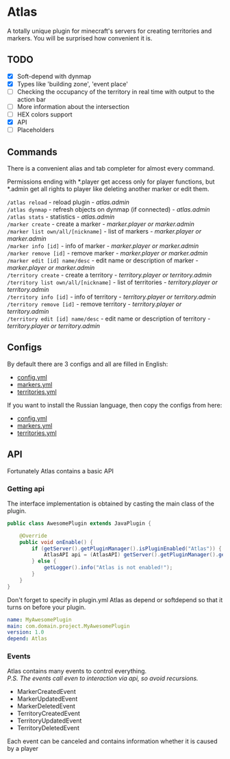 # Atlas
A totally unique plugin for minecraft's servers for creating territories and markers.
You will be surprised how convenient it is.

## TODO
- [x] Soft-depend with dynmap
- [x] Types like 'building zone', 'event place'
- [ ] Checking the occupancy of the territory in real time with output to the action bar
- [ ] More information about the intersection
- [ ] HEX colors support
- [x] API
- [ ] Placeholders

## Commands
There is a convenient alias and tab completer for almost every command.

Permissions ending with *.player get access only for player functions, but
*.admin get all rights to player like deleting
another marker or edit them.

`/atlas reload` - reload plugin - *atlas.admin*\
`/atlas dynmap` - refresh objects on dynmap (if connected) - *atlas.admin*\
`/atlas stats` - statistics - *atlas.admin*\
`/marker create` - create a marker - *marker.player or marker.admin*\
`/marker list own/all/[nickname]` - list of markers - *marker.player or marker.admin*\
`/marker info [id]` - info of marker - *marker.player or marker.admin*\
`/marker remove [id]` - remove marker - *marker.player or marker.admin*\
`/marker edit [id] name/desc` - edit name or description of marker - *marker.player or marker.admin*\
`/territory create` - create a territory - *territory.player or territory.admin*\
`/territory list own/all/[nickname]` - list of territories - *territory.player or territory.admin*\
`/territory info [id]` - info of territory - *territory.player or territory.admin*\
`/territory remove [id]` - remove territory - *territory.player or territory.admin*\
`/territory edit [id] name/desc` - edit name or description of territory - *territory.player or territory.admin*


## Configs
By default there are 3 configs and all are filled in English:
- [config.yml](src/main/resources/config.yml)
- [markers.yml](src/main/resources/markers.yml)
- [territories.yml](src/main/resources/territories.yml)

If you want to install the Russian language, then copy the configs from here:
- [config.yml](src/main/resources/ru/config.yml)
- [markers.yml](src/main/resources/ru/markers.yml)
- [territories.yml](src/main/resources/ru/territories.yml)


## API
Fortunately Atlas contains a basic API

### Getting api
The interface implementation is obtained by casting the main class of the plugin.
```java
public class AwesomePlugin extends JavaPlugin {

    @Override
    public void onEnable() {
        if (getServer().getPluginManager().isPluginEnabled("Atlas")) {
            AtlasAPI api = (AtlasAPI) getServer().getPluginManager().getPlugin("Atlas");
        } else {
            getLogger().info("Atlas is not enabled!");
        }
    }
}
```

Don't forget to specify in plugin.yml Atlas as depend or softdepend so that it turns on before your plugin.
```yaml
name: MyAwesomePlugin
main: com.domain.project.MyAwesomePlugin
version: 1.0
depend: Atlas
```

### Events
Atlas contains many events to control everything. \
*P.S. The events call even to interaction via api, so avoid recursions.*

- MarkerCreatedEvent
- MarkerUpdatedEvent
- MarkerDeletedEvent
- TerritoryCreatedEvent
- TerritoryUpdatedEvent
- TerritoryDeletedEvent

Each event can be canceled and contains information whether it is caused by a player
